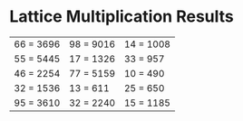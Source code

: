 # Lattice Multiplication Results

|   |   |   |
|---|---|---|
| 66 = 3696 | 98 = 9016 | 14 = 1008 |
| 55 = 5445 | 17 = 1326 | 33 = 957 |
| 46 = 2254 | 77 = 5159 | 10 = 490 |
| 32 = 1536 | 13 = 611 | 25 = 650 |
| 95 = 3610 | 32 = 2240 | 15 = 1185 |
